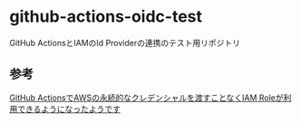 # github-actions-oidc-test

GitHub ActionsとIAMのId Providerの連携のテスト用リポジトリ

## 参考

[GitHub ActionsでAWSの永続的なクレデンシャルを渡すことなくIAM Roleが利用できるようになったようです](https://dev.classmethod.jp/articles/github-actions-without-permanent-credential/)
